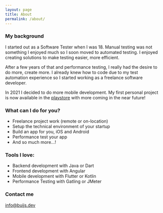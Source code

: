 ```yaml
---
layout: page
title: About
permalink: /about/
---
```


### My background

<p>I started out as a Software Tester when I was 18. Manual testing was not something I enjoyed much so I soon moved to automated testing. I enjoyed creating solutions to make testing easier, more efficient. </p> <p>After a few years of that and performance testing, I really had the desire to do more, create more. I already knew how to code due to my test automation experience so I started working as a freelance software developer. </p> <p> In 2021 I decided to do more mobile development. My first personal project is now available in the <a href="https://play.google.com/store/apps/details?id=dev.buijs.games.monsterdex">playstore</a> with more coming in the near future!</p>

### What can I do for you?
* Freelance project work (remote or on-location)
* Setup the technical environment of your startup
* Build an app for you, iOS and Android
* Performance test your app
* And so much more...!

### Tools I love:
* Backend development with Java or Dart
* Frontend development with Angular
* Mobile development with Flutter or Kotlin
* Performance Testing with Gatling or JMeter

### Contact me

[info@buijs.dev](mailto:info@buijs.dev)
